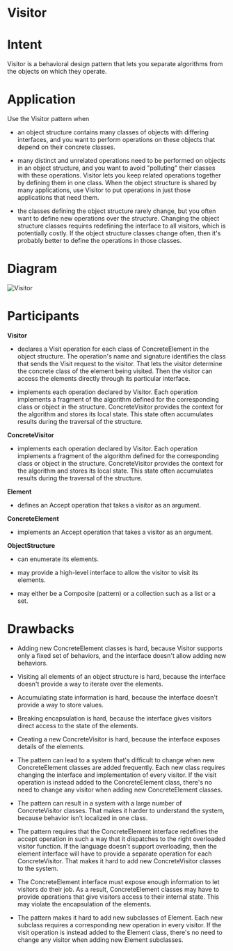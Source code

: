 # Visitor

# Intent

Visitor is a behavioral design pattern that lets you separate algorithms from the objects on which they operate.

# Application

Use the Visitor pattern when

* an object structure contains many classes of objects with differing interfaces, and you want to perform operations on these objects that depend on their concrete classes.

* many distinct and unrelated operations need to be performed on objects in an object structure, and you want to avoid "polluting" their classes with these operations. Visitor lets you keep related operations together by defining them in one class. When the object structure is shared by many applications, use Visitor to put operations in just those applications that need them.

* the classes defining the object structure rarely change, but you often want to define new operations over the structure. Changing the object structure classes requires redefining the interface to all visitors, which is potentially costly. If the object structure classes change often, then it's probably better to define the operations in those classes.

# Diagram

![Visitor](https://upload.wikimedia.org/wikipedia/commons/thumb/9/9d/VisitorDiagram.svg/500px-VisitorDiagram.svg.png)

# Participants

**Visitor**

* declares a Visit operation for each class of ConcreteElement in the object structure. The operation's name and signature identifies the class that sends the Visit request to the visitor. That lets the visitor determine the concrete class of the element being visited. Then the visitor can access the elements directly through its particular interface.

* implements each operation declared by Visitor. Each operation implements a fragment of the algorithm defined for the corresponding class or object in the structure. ConcreteVisitor provides the context for the algorithm and stores its local state. This state often accumulates results during the traversal of the structure.

**ConcreteVisitor**

* implements each operation declared by Visitor. Each operation implements a fragment of the algorithm defined for the corresponding class or object in the structure. ConcreteVisitor provides the context for the algorithm and stores its local state. This state often accumulates results during the traversal of the structure.

**Element**

* defines an Accept operation that takes a visitor as an argument.

**ConcreteElement**

* implements an Accept operation that takes a visitor as an argument.

**ObjectStructure**

* can enumerate its elements.

* may provide a high-level interface to allow the visitor to visit its elements.

* may either be a Composite (pattern) or a collection such as a list or a set.

# Drawbacks

* Adding new ConcreteElement classes is hard, because Visitor supports only a fixed set of behaviors, and the interface doesn't allow adding new behaviors.

* Visiting all elements of an object structure is hard, because the interface doesn't provide a way to iterate over the elements.

* Accumulating state information is hard, because the interface doesn't provide a way to store values.

* Breaking encapsulation is hard, because the interface gives visitors direct access to the state of the elements.

* Creating a new ConcreteVisitor is hard, because the interface exposes details of the elements.

* The pattern can lead to a system that's difficult to change when new ConcreteElement classes are added frequently. Each new class requires changing the interface and implementation of every visitor. If the visit operation is instead added to the ConcreteElement class, there's no need to change any visitor when adding new ConcreteElement classes.

* The pattern can result in a system with a large number of ConcreteVisitor classes. That makes it harder to understand the system, because behavior isn't localized in one class.

* The pattern requires that the ConcreteElement interface redefines the accept operation in such a way that it dispatches to the right overloaded visitor function. If the language doesn't support overloading, then the element interface will have to provide a separate operation for each ConcreteVisitor. That makes it hard to add new ConcreteVisitor classes to the system.

* The ConcreteElement interface must expose enough information to let visitors do their job. As a result, ConcreteElement classes may have to provide operations that give visitors access to their internal state. This may violate the encapsulation of the elements.

* The pattern makes it hard to add new subclasses of Element. Each new subclass requires a corresponding new operation in every visitor. If the visit operation is instead added to the Element class, there's no need to change any visitor when adding new Element subclasses.



